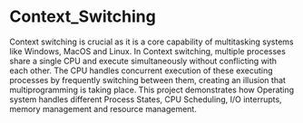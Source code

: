 # Context_Switching
Context switching is crucial as it is a core capability of multitasking systems like Windows, MacOS and Linux. In Context switching, multiple processes share a single CPU and execute simultaneously without conflicting with each other. The CPU handles concurrent execution of these executing processes by frequently switching between them, creating an illusion that multiprogramming is taking place.
This project demonstrates how Operating system handles different Process States, CPU Scheduling, I/O interrupts, memory management and resource management.
